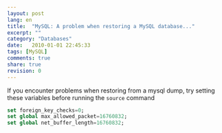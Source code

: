 ```yaml
---
layout: post
lang: en
title:  "MySQL: A problem when restoring a MySQL database..."
excerpt: ""
category: "Databases"
date:   2010-01-01 22:45:33
tags: [MySQL]
comments: true
share: true
revision: 0
---
```


If you encounter problems when restoring from a mysql dump, try setting these variables before running the `source` command

```sql
set foreign_key_checks=0;
set global max_allowed_packet=16760832;
set global net_buffer_length=16760832;
```

